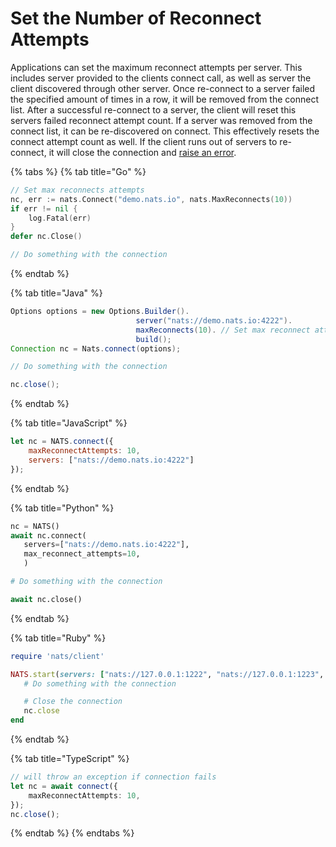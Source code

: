 # Set the Number of Reconnect Attempts

Applications can set the maximum reconnect attempts per server. This includes server provided to the clients connect call, as well as server the client discovered through other server. Once re-connect to a server failed the specified amount of times in a row, it will be removed from the connect list. After a successful re-connect to a server, the client will reset this servers failed reconnect attempt count. If a server was removed from the connect list, it can be re-discovered on connect. This effectively resets the connect attempt count as well. If the client runs out of servers to re-connect, it will close the connection and [raise an error](events.md). 

{% tabs %}
{% tab title="Go" %}
```go
// Set max reconnects attempts
nc, err := nats.Connect("demo.nats.io", nats.MaxReconnects(10))
if err != nil {
    log.Fatal(err)
}
defer nc.Close()

// Do something with the connection
```
{% endtab %}

{% tab title="Java" %}
```java
Options options = new Options.Builder().
                            server("nats://demo.nats.io:4222").
                            maxReconnects(10). // Set max reconnect attempts
                            build();
Connection nc = Nats.connect(options);

// Do something with the connection

nc.close();
```
{% endtab %}

{% tab title="JavaScript" %}
```javascript
let nc = NATS.connect({
    maxReconnectAttempts: 10,
    servers: ["nats://demo.nats.io:4222"]
});
```
{% endtab %}

{% tab title="Python" %}
```python
nc = NATS()
await nc.connect(
   servers=["nats://demo.nats.io:4222"],
   max_reconnect_attempts=10,
   )

# Do something with the connection

await nc.close()
```
{% endtab %}

{% tab title="Ruby" %}
```ruby
require 'nats/client'

NATS.start(servers: ["nats://127.0.0.1:1222", "nats://127.0.0.1:1223", "nats://127.0.0.1:1224"], max_reconnect_attempts: 10) do |nc|
   # Do something with the connection

   # Close the connection
   nc.close
end
```
{% endtab %}

{% tab title="TypeScript" %}
```typescript
// will throw an exception if connection fails
let nc = await connect({
    maxReconnectAttempts: 10,
});
nc.close();
```
{% endtab %}
{% endtabs %}

